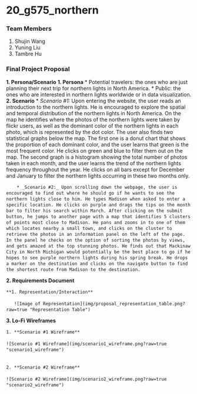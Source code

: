 # 20_g575_northern

### Team Members
1. Shujin Wang
2. Yuning Liu
3. Tambre Hu

### Final Project Proposal
**1. Persona/Scenario**
    **1. Persona**
        * Potential travelers: the ones who are just planning their next trip for northern lights  in North America.
        * Public: the ones who are interested in northern lights worldwide or in data visualization.
    **2. Scenario**
        * _Scenario #1:_ Upon entering the website, the user reads an introduction to the northern lights. He is encouraged to explore the spatial and temporal distribution of the northern lights in North America. On the map he identifies where the photos of the northern lights were taken by flickr users, as well as the dominant color of the northern lights in each photo, which is represented by the dot color. The user also finds two statistical graphs below the map. The first one is a donut chart that shows the proportion of each dominant color, and the user learns that green is the most frequent color. He clicks on green and blue to filter them out on the map. The second graph is a histogram showing the total number of photos taken in each month, and the user learns the trend of the northern lights frequency throughout the year. He clicks on all bars except for December and January to filter the northern lights occurring in these two months only.

        * _Scenario #2:_ Upon scrolling down the webpage, the user is encouraged to find out where he should go if he wants to see the northern lights close to him. He types Madison when asked to enter a specific location. He clicks on purple and drags the tips on the month bar to filter his search within March. After clicking on the submit button, he jumps to another page with a map that identifies 5 clusters of points most close to Madison. He pans and zooms in to one of them which locates nearby a small town, and clicks on the cluster to retrieve the photos in an information panel on the left of the page. In the panel he checks on the option of sorting the photos by views, and gets amazed at the top stunning photos. He finds out that Mackinaw City in North Michigan would potentially be the best place to go if he hopes to see purple northern lights during his spring break. He drops a marker on the destination and clicks on the navigate button to find the shortest route from Madison to the destination.

**2. Requirements Document**

    **1. Representation/Interaction**

       ![Image of Representation](img/proposal_representation_table.png?raw=true "Representation Table")


**3. Lo-Fi Wireframes**

    1. **Scenario #1 Wireframe**

    ![Scenario #1 Wireframe](img/scenario1_wireframe.png?raw=true "scenario1_wireframe")


    2. **Scenario #2 Wireframe**

    ![Scenario #2 Wireframe](img/scenario2_wireframe.png?raw=true "scenario2_wireframe")

